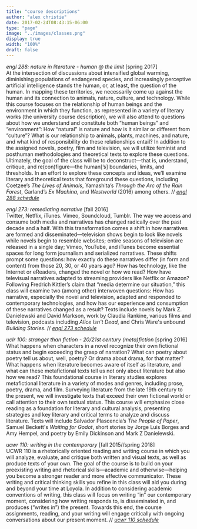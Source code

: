 ```yaml
---
title: "course descriptions"
author: "alex christie"
date: 2017-02-24T08:43:15-06:00
type: "page"
image: "../images/classes.png"
display: true
width: "100%"
draft: false
---
```


*engl 288: nature in literature - human @ the limit* [spring 2017]
<br />At the intersection of discussions about intensified global warming, diminishing populations of endangered species, and increasingly perceptive artificial intelligence stands the human, or, at least, the question of the human. In mapping these territories, we necessarily come up against the human and its connection to animals, nature, culture, and technology. While this course focuses on the relationship of human beings and the environment in which they function, as represented in a variety of literary works (the university course description), we will also attend to questions about how we understand and constitute both “human beings” and “environment”: How “natural” is nature and how is it similar or different from “culture”? What is our relationship to animals, plants, machines, and nature, and what kind of responsibility do these relationships entail? In addition to the assigned novels, poetry, film and television, we will utilize feminist and posthuman methodologies and theoretical texts to explore these questions. Ultimately, the goal of the class will be to deconstruct—that is, understand, critique, and re(con)figure—the human[’s] boundaries, limits, and thresholds. In an effort to explore these concepts and ideas, we’ll examine literary and theoretical texts that foreground these questions, including Coetzee’s *The Lives of Animals*, Yamashita’s *Through the Arc of the Rain Forest*, Garland’s *Ex Machina*, and *Westworld* (2016) among others. // *[engl 288 schedule](/engl288)*

*engl 273: remediating narrative* [fall 2016]
<br>Twitter, Netflix, iTunes. Vimeo, Soundcloud, Tumblr. The way we access and consume both media and narratives has changed radically over the past decade and a half. With this transformation comes a shift in how narratives are formed and disseminated—television shows begin to look like novels while novels begin to resemble websites; entire seasons of television are released in a single day; Vimeo, YouTube, and iTunes become essential spaces for long form journalism and serialized narratives. These shifts prompt some questions: how exactly do these narratives differ (in form and content) from those 20, 30, or 40 years ago? How has technology, like the Internet or eReaders, changed the novel or how we read? How have televisual narratives adapted to streaming providers like Netflix or Amazon? Following Fredrich Kittler’s claim that “media determine our situation,” this class will examine two (among other) interwoven questions: How has narrative, especially the novel and television, adapted and responded to contemporary technologies, and how has our experience and consumption of these narratives changed as a result? Texts include novels by Mark Z. Danielewski and David Markson, work by Claudia Rankine, various films and television, podcasts including *Alice Isn't Dead*, and Chris Ware's unbound *Building Stories*. // *[engl 273 schedule](/engl273)*

*uclr 100: stranger than fiction - 20/21st century (meta)fiction* [spring 2016]
<br>What happens when characters in a novel recognize their own fictional status and begin exceeding the grasp of narration? What can poetry about poetry tell us about, well, poetry? Or drama about drama, for that matter? What happens when literature becomes aware of itself as literature, and what can these metafictional texts tell us not only about literature but also how we read? This foundational course in literary studies explores metafictional literature in a variety of modes and genres, including prose, poetry, drama, and film. Surveying literature from the late 19th century to the present, we will investigate texts that exceed their own fictional world or call attention to their own textual status. This course will emphasize close reading as a foundation for literary and cultural analysis, presenting strategies and key literary and critical terms to analyze and discuss literature. Texts will include Salvador Plascencia’s *The People of Paper*, Samuel Beckett's *Waiting for Godot*, short stories by Jorge Luis Borges and Amy Hempel, and poetry by Emily Dickinson and Mark Z Danielewski.

*ucwr 110: writing in the contemporary* [fall 2015//spring 2018]
<br>UCWR 110 is a rhetorically oriented reading and writing course in which you will analyze, evaluate, and critique both written and visual texts, as well as produce texts of your own. The goal of the course is to build on your preexisting writing and rhetorical skills—academic and otherwise—helping you become a stronger reader and more effective communicator. These writing and critical thinking skills you refine in this class will aid you during and beyond your time at Loyola. In addition to considering academic conventions of writing, this class will focus on writing “in” our contemporary moment, considering how writing responds to, is disseminated in, and produces (“writes in”) the present. Towards this end, the course assignments, reading, and your writing will engage critically with ongoing conversations about our present moment. // *[ucwr 110 schedule](/ucwr110)*